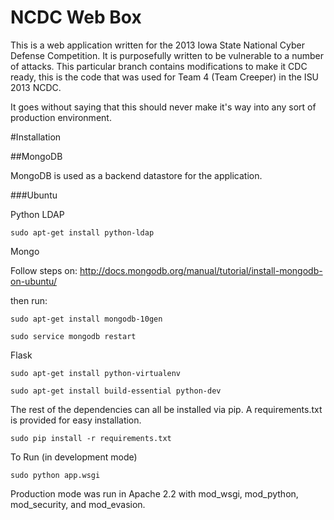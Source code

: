 NCDC Web Box
============

This is a web application written for the 2013 Iowa State National Cyber Defense Competition.  It is purposefully written to be vulnerable to a number of attacks.  This particular branch contains modifications to make it CDC ready, this is the code that was used for Team 4 (Team Creeper) in the ISU 2013 NCDC.

It goes without saying that this should never make it's way into any sort of production environment.

#Installation

##MongoDB

MongoDB is used as a backend datastore for the application.

###Ubuntu

Python LDAP

`sudo apt-get install python-ldap`

Mongo

Follow steps on: http://docs.mongodb.org/manual/tutorial/install-mongodb-on-ubuntu/

then run:

`sudo apt-get install mongodb-10gen`

`sudo service mongodb restart`

Flask

`sudo apt-get install python-virtualenv`

`sudo apt-get install build-essential python-dev`

The rest of the dependencies can all be installed via pip.  A requirements.txt is provided for easy installation.

`sudo pip install -r requirements.txt`

To Run (in development mode)

`sudo python app.wsgi`

Production mode was run in Apache 2.2 with mod_wsgi, mod_python, mod_security, and mod_evasion.
